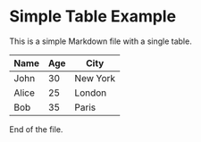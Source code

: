 # Simple Table Example

This is a simple Markdown file with a single table.

| Name | Age | City |
|------|-----|------|
| John | 30  | New York |
| Alice | 25 | London |
| Bob | 35 | Paris |

End of the file.